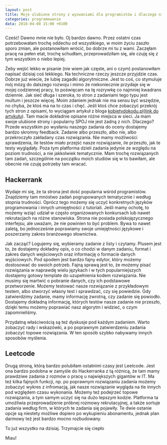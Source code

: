 ```yaml
---
layout: post
title: Moje ulubione strony z wyzwaniami dla programistów i dlaczego nie lubię spoja.
categories: programowanie
data: 2018-04-08 15:00 +0100
---
```


Cześć! Dawno mnie nie było. Oj bardzo dawno. Przez ostatni czas potrzebowałam trochę oddechu od wszystkiego, w moim życiu zaszło sporo zmian, ale postanowiłam wrócić, bo dobrze mi tu z wami. Zaczęłam pracę na pełen etat, trochę schudłam, przeprowadziłam się, ale czuję się z tym wszystkim o niebo lepiej. 

Żeby wejść lekko w pisanie (nie wiem jak częste, ani o czym) postanowiłam napisać dzisiaj coś lekkiego. Na techniczne rzeczy jeszcze przyjdzie czas. Dobrze już wiecie, że lubię zagadki algorytmiczne. Jest to coś, co stymuluje mój mózg do dalszego rozwoju i mimo że niekoniecznie przydaje się w mojej codziennej pracy, to poświęcam na tę rozrywkę co najmniej kwadrans dziennie. Jak sieć długa i szeroka, to stron z zadaniami tego typu jest multum i jeszcze więcej. Moim zdaniem jednak nie ma sensu być wszędzie, no chyba, że ktoś ma na to czas i chęć. Jeśli ktoś chce zobaczyć przekrój tych stron z opisami, to wyciągam artykuł z bloga [kobietydokodu.pl](https://kobietydokodu.pl)([link do artykułu](https://kobietydokodu.pl/zrodla-zadan-do-nauki-programowania/)). Tam macie dokładnie opisane różne miejsca w sieci. Ja mam swoje ulubione strony i popularny SPOJ nie jest żadną z nich. Dlaczego? Przede wszystkim po wysłaniu naszego zadania do oceny dostajemy bardzo skromny feedback. Zadanie albo przeszło, albo nie, albo przekroczyło zakładany czas rozwiązania. Nie mamy możliwości sprawdzenia, ile testów miało przejść nasze rozwiązanie, ile przeszło, jak te testy wyglądały. Poza tym platforma dzieli zadania jedynie ze względu na poziom trudności, a nie jakkolwiek tematycznie. Mam trochę rozwiązanych tam zadań, szczególnie na początku moich studiów się w to bawiłam, ale obecnie nie czuję potrzeby tam wracać.

## Hackerrank

Wydaje mi się, że ta strona jest dość popularna wśród programistów. Znajdziemy tam mnóstwo zadań pogrupowanych tematycznie i według stopnia trudności. Oprócz tego możemy się uczyć konkretnych języków programowania i innych umiejętności z tutoriali. Jeśli mamy ochotę, to możemy wziąć udział w często organizowanych konkursach lub nawet rekrutacjach na różne stanowiska. Strona nie posiada polskojęzycznego interfejsu, ale uważam, że nie powinien to być problem. Bywa to nawet zaletą, bo jednocześnie poprawiamy swoje umiejętności językowe i poszerzamy zakres branżowego słownictwa. 

Jak zacząć? Logujemy się, wybieramy zadanie z listy i czytamy. Plusem jest to, że dostajemy dokładny opis, o co chodzi w danym zadaniu, format i zakres danych wejściowych oraz informację o formacie danych wyjściowych. Pod spodem jest bardzo fajny edytor, który możemy dostosować do swoich potrzeb. Fajną sprawą jest to, że możemy pisać rozwiązania w naprawdę wielu językach i w tych popularniejszych dostajemy gotowy template do uzupełnienia kodem rozwiązania. Nie musimy się martwić o pobranie danych, czy ich podstawowe przetworzenie. Możemy testować nasze rozwiązanie z przykładowym testem, albo stworzyć własny test i sprawdzać, czy się powiedzie. Gdy zatwierdzimy zadanie, mamy informację zwrotną, czy zadanie się powiodło. Dostajemy dokładną informację, których testów nasze zadanie nie przeszło, dzięki temu możemy poprawiać nasz algorytm i widzieć, o czym zapomnieliśmy.

Przydatną właściwością są też dyskusje pod każdym zadaniem. Warto zobaczyć rady i wskazówki, a po poprawnym zatwierdzeniu zadania zobaczyć topowe rozwiązania. W ten sposób szybko nabywamy innych sposobów myślenia.

## Leetcode

Drugą stroną, którą bardzo polubiłam ostatnimi czasy jest Leetcode. Jest ona bardzo podobna w zamyśle do Hackerranka z tą różnicą, że tam mamy prawdziwe zadania z rozmów o pracę u największych gigantów w IT. Ma też kilka fajnych funkcji, np. po poprawnym rozwiązaniu zadania możemy zobaczyć wykres z infromacją, jak nasze rozwiązanie wygląda na tle innych pod względem czasu wykonania. Możemy też podejrzeć topowe rozwiązania, a tym samym uczyć się na dużo lepszym kodzie. Platforma ta umożliwia przeprowadzenie próbnej rozmowy rekrutacyjnej, a także sortuje zadania według firm, w których te zadania się pojawiły. Te dwie ostanie opcje są niestety możliwe dopiero po wykupieniu abonamentu, jednak plan darmowy też jest bardzo mocno rozbudowany.

To już wszystko na dzisiaj. Trzymajcie się ciepło

Miau! 